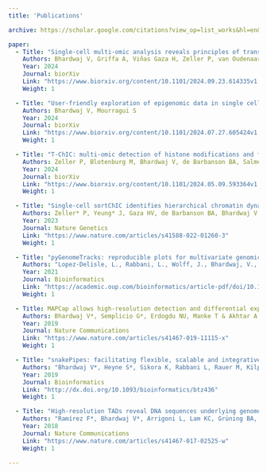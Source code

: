 ```yaml
---
title: 'Publications'

archive: https://scholar.google.com/citations?view_op=list_works&hl=en&hl=en&user=gDipTycAAAAJ&sortby=pubdate

paper:
  - Title: "Single-cell multi-omic analysis reveals principles of transcription-chromatin interaction during embryogenesis"
    Authors: Bhardwaj V, Griffa A, Viñas Gaza H, Zeller P, van Oudenaarden A
    Year: 2024
    Journal: biorXiv
    Link: "https://www.biorxiv.org/content/10.1101/2024.09.23.614335v1.full"
    Weight: 1

  - Title: "User-friendly exploration of epigenomic data in single cells using sincei"
    Authors: Bhardwaj V, Mourragui S
    Year: 2024
    Journal: biorXiv
    Link: "https://www.biorxiv.org/content/10.1101/2024.07.27.605424v1.full"
    Weight: 1

  - Title: "T-ChIC: multi-omic detection of histone modifications and full-length transcriptomes in the same single cell"
    Authors: Zeller P, Blotenburg M, Bhardwaj V, de Barbanson BA, Salmen F, van Oudenaarden A.
    Year: 2024
    Journal: biorXiv
    Link: "https://www.biorxiv.org/content/10.1101/2024.05.09.593364v1.full"
    Weight: 1

  - Title: "Single-cell sortChIC identifies hierarchical chromatin dynamics during hematopoiesis"
    Authors: Zeller* P, Yeung* J, Gaza HV, de Barbanson BA, Bhardwaj V, Florescu M,  van der Linden R, van Oudenaarden A.
    Year: 2023
    Journal: Nature Genetics
    Link: "https://www.nature.com/articles/s41588-022-01260-3"
    Weight: 1

  - Title: "pyGenomeTracks: reproducible plots for multivariate genomic datasets."
    Authors: "Lopez-Delisle, L., Rabbani, L., Wolff, J., Bhardwaj, V., Backofen, R., Grüning, B., Ramírez, F., & Manke, T."
    Year: 2021
    Journal: Bioinformatics
    Link: "https://academic.oup.com/bioinformatics/article-pdf/doi/10.1093/bioinformatics/btaa692/37219026/btaa692.pdf"
    Weight: 1

  - Title: MAPCap allows high-resolution detection and differential expression analysis of transcription start sites.
    Authors: Bhardwaj V*, Semplicio G*, Erdogdu NU, Manke T & Akhtar A
    Year: 2019
    Journal: Nature Communications
    Link: "https://www.nature.com/articles/s41467-019-11115-x"
    Weight: 1

  - Title: "snakePipes: facilitating flexible, scalable and integrative epigenomic analysis."
    Authors: "Bhardwaj V*, Heyne S*, Sikora K, Rabbani L, Rauer M, Kilpert F, Richter AS, Ryan DP & Manke T"
    Year: 2019
    Journal: Bioinformatics
    Link: "http://dx.doi.org/10.1093/bioinformatics/btz436"
    Weight: 1

  - Title: "High-resolution TADs reveal DNA sequences underlying genome organization in flies."
    Authors: "Ramírez F*, Bhardwaj V*, Arrigoni L, Lam KC, Grüning BA, Villaveces J, Habermann B, Akhtar A & Manke T"
    Year: 2018
    Journal: Nature Communications
    Link: "https://www.nature.com/articles/s41467-017-02525-w"
    Weight: 1

---
```

